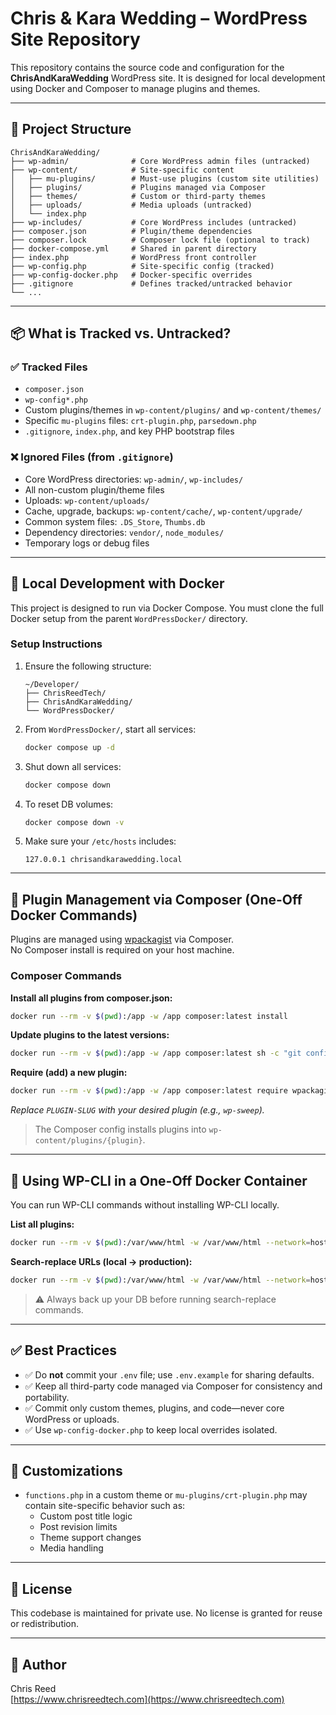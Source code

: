 # Chris & Kara Wedding – WordPress Site Repository

This repository contains the source code and configuration for the **ChrisAndKaraWedding** WordPress site. It is designed for local development using Docker and Composer to manage plugins and themes.

---

## 📁 Project Structure

```
ChrisAndKaraWedding/
├── wp-admin/              # Core WordPress admin files (untracked)
├── wp-content/            # Site-specific content
│   ├── mu-plugins/        # Must-use plugins (custom site utilities)
│   ├── plugins/           # Plugins managed via Composer
│   ├── themes/            # Custom or third-party themes
│   ├── uploads/           # Media uploads (untracked)
│   └── index.php
├── wp-includes/           # Core WordPress includes (untracked)
├── composer.json          # Plugin/theme dependencies
├── composer.lock          # Composer lock file (optional to track)
├── docker-compose.yml     # Shared in parent directory
├── index.php              # WordPress front controller
├── wp-config.php          # Site-specific config (tracked)
├── wp-config-docker.php   # Docker-specific overrides
├── .gitignore             # Defines tracked/untracked behavior
└── ...
```

---

## 📦 What is Tracked vs. Untracked?

### ✅ Tracked Files
- `composer.json`
- `wp-config*.php`
- Custom plugins/themes in `wp-content/plugins/` and `wp-content/themes/`
- Specific `mu-plugins` files: `crt-plugin.php`, `parsedown.php`
- `.gitignore`, `index.php`, and key PHP bootstrap files

### ❌ Ignored Files (from `.gitignore`)
- Core WordPress directories: `wp-admin/`, `wp-includes/`
- All non-custom plugin/theme files
- Uploads: `wp-content/uploads/`
- Cache, upgrade, backups: `wp-content/cache/`, `wp-content/upgrade/`
- Common system files: `.DS_Store`, `Thumbs.db`
- Dependency directories: `vendor/`, `node_modules/`
- Temporary logs or debug files

---

## 🔧 Local Development with Docker

This project is designed to run via Docker Compose. You must clone the full Docker setup from the parent `WordPressDocker/` directory.

### Setup Instructions

1. Ensure the following structure:
    ```
    ~/Developer/
    ├── ChrisReedTech/
    ├── ChrisAndKaraWedding/
    └── WordPressDocker/
    ```

2. From `WordPressDocker/`, start all services:
    ```sh
    docker compose up -d
    ```

3. Shut down all services:
    ```sh
    docker compose down
    ```

4. To reset DB volumes:
    ```sh
    docker compose down -v
    ```

5. Make sure your `/etc/hosts` includes:
    ```
    127.0.0.1 chrisandkarawedding.local
    ```

---

## 🧩 Plugin Management via Composer (One-Off Docker Commands)

Plugins are managed using [wpackagist](https://wpackagist.org) via Composer.  
No Composer install is required on your host machine.

### Composer Commands

**Install all plugins from composer.json:**
```sh
docker run --rm -v $(pwd):/app -w /app composer:latest install
```

**Update plugins to the latest versions:**
```sh
docker run --rm -v $(pwd):/app -w /app composer:latest sh -c "git config --global --add safe.directory /app && composer update"
```

**Require (add) a new plugin:**
```sh
docker run --rm -v $(pwd):/app -w /app composer:latest require wpackagist-plugin/PLUGIN-SLUG:*
```
_Replace `PLUGIN-SLUG` with your desired plugin (e.g., `wp-sweep`)._

> The Composer config installs plugins into `wp-content/plugins/{plugin}`.

---

## 🔄 Using WP-CLI in a One-Off Docker Container

You can run WP-CLI commands without installing WP-CLI locally.

**List all plugins:**
```sh
docker run --rm -v $(pwd):/var/www/html -w /var/www/html --network=host wordpress:cli wp plugin list
```

**Search-replace URLs (local → production):**
```sh
docker run --rm -v $(pwd):/var/www/html -w /var/www/html --network=host wordpress:cli wp search-replace 'https://chrisandkarawedding.local' 'https://www.chrisandkara.wedding' --skip-columns=guid --allow-root
```

> ⚠️ Always back up your DB before running search-replace commands.

---

## ✅ Best Practices

- ✅ Do **not** commit your `.env` file; use `.env.example` for sharing defaults.
- ✅ Keep all third-party code managed via Composer for consistency and portability.
- ✅ Commit only custom themes, plugins, and code—never core WordPress or uploads.
- ✅ Use `wp-config-docker.php` to keep local overrides isolated.

---

## 🧪 Customizations

- `functions.php` in a custom theme or `mu-plugins/crt-plugin.php` may contain site-specific behavior such as:
  - Custom post title logic
  - Post revision limits
  - Theme support changes
  - Media handling

---

## 📝 License

This codebase is maintained for private use. No license is granted for reuse or redistribution.

---

## 👤 Author

Chris Reed  
[https://www.chrisreedtech.com](https://www.chrisreedtech.com)
